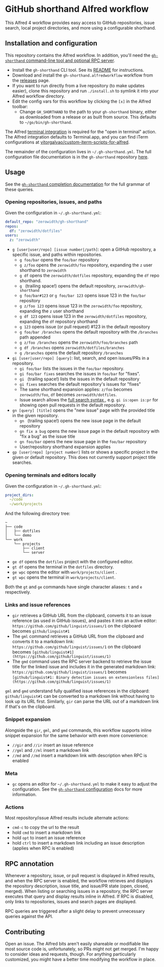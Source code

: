 # GitHub shorthand Alfred workflow

This Alfred 4 workflow provides easy access to GitHub repositories, issue search, local project directories, and more using a configurable shorthand.

## Installation and configuration

This repository contains the Alfred workflow. In addition, you'll need the [`gh-shorthand` command-line tool and optional RPC server](https://github.com/zerowidth/gh-shorthand).

* Install the `gh-shorthand` CLI tool. See its [README](https://github.com/zerowidth/gh-shorthand#installation) for instructions.
* Download and install the `gh-shorthand.alfredworkflow` workflow from the [releases](https://github.com/zerowidth/gh-shorthand.alfredworkflow/releases) page.
* If you want to run directly from a live repository (to make updates easier), clone this repository and run `./install.sh` to symlink it into your Alfred workflow directory.
* Edit the config vars for this workflow by clicking the `[x]` in the Alfred toolbar:
  * Change `GH_SHORTHAND` to the path to your `gh-shorthand` binary, either as downloaded from a release or as built from source. This defaults to `~/go/bin/gh-shorthand`.

The Alfred [terminal integration](https://www.alfredapp.com/help/features/terminal/) is required for the "open in terminal" action. The Alfred integration defaults to Terminal.app, and you can find iTerm configurations at [vitorgalvao/custom-iterm-scripts-for-alfred](https://github.com/vitorgalvao/custom-iterm-scripts-for-alfred).

The remainder of the configuration lives in `~/.gh-shorthand.yml`. The full configuration file documentation is in the `gh-shorthand` repository [here](https://github.com/zerowidth/gh-shorthand#configuration).

## Usage

See the [`gh-shorthand` completion documentation](https://github.com/zerowidth/gh-shorthand#completion) for the full grammar of these queries.

### Opening repositories, issues, and paths

Given the configuration in `~/.gh-shorthand.yml`:

```yml
default_repo: "zerowidth/gh-shorthand"
repos:
  df: "zerowidth/dotfiles"
users:
  z: "zerowidth"
```

* `g [user|user/repo] [issue number|/path]`: open a GitHub repository, a specific issue, and paths within repositories.
    * `g foo/bar` opens the `foo/bar` repository
    * `g z/foo` opens the `zerowidth/foo`  repository, expanding the `z` user shorthand to `zerowidth`
    * `g df` opens the `zerowidth/dotfiles` repository, expanding the `df` repo shorthand.
    * `g ` (trailing space!) opens the default repository, `zerowidth/gh-shorthand`
    * `g foo/bar#123` or `g foo/bar 123` opens issue 123 in the `foo/bar` repository
    * `g z/foo 123` opens issue 123 in the `zerowidth/foo` repository, expanding the `z` user shorthand
    * `g df 123` opens issue 123 in the `zerowidth/dotfiles` repository, expanding the `df` repository shorthand
    * `g 123` opens issue (or pull request) #123 in the default repository
    * `g foo/bar /branches` opens the default repository with the `/branches` path appended
    * `g z/foo /branches` opens the `zerowidth/foo/branches` path
    * `g df /branches` opens `zerowidth/dotfiles/branches`
    * `g /branches` opens the default repository `/branches`
* `gi [user|user/repo] [query]`: list, search, and open issues/PRs in a repository.
    * `gi foo/bar` lists the issues in the `foo/bar` repository.
    * `gi foo/bar fixes` searches the issues in `foo/bar` for "fixes".
    * `gi ` (trailing space!) lists the issues in the default repository
    * `gi fixes` searches the default repository's issues for "fixes"
    * The same shorthand expansion applies: `z/foo` becomes `zerowidth/foo`, `df` becomes `zerowidth/dotfiles`.
    * Issue search allows the [full search syntax ](https://help.github.com/articles/searching-issues-and-pull-requests/), e.g. `gi is:open is:pr` for showing open pull requests in the default repository.
* `gn [query] [title]` opens the "new issue" page with the provided title in the given repository.
    * `gn ` (trailing space!) opens the new issue page in the default repository
    * `gn fix a bug` opens the new issue page in the default repository with "fix a bug" as the issue title
    * `gn foo/bar` opens the new issue page in the `foo/bar` repository
    * User/repository shorthand expansion applies
* `gp [user|repo] [project number]` lists or shows a specific project in the given or default repository. This does not currently support project title searches.

### Opening terminals and editors locally

Given the configuration in `~/.gh-shorthand.yml`:

```yaml
project_dirs:
  ~/code
  ~/work/projects
```

And the following directory tree:

```
~
├── code
│   ├── dotfiles
│   └── demo
└── work
    └── projects
        ├── client
        └── server
```

* `ge df` opens the `dotfiles` project with the configured editor.
* `gt df` opens the terminal in the `dotfiles` directory.
* `ge wpc` opens the editor with `work/projects/client` .
* `gt wpc` opens the terminal in `work/projects/client`.

Both the `gt` and `ge` commands have single character aliases: `t` and `e` respectively.

### Links and issue references

* `gir` retrieves a GitHub URL from the clipboard, converts it to an issue reference (as used in GitHub issues), and pastes it into an active editor: `https://github.com/github/linguist/issues/1` on the clipboard becomes `github/linguist#1`
* The `gml` command retrieves a GitHub URL from the clipboard and converts it to a markdown link: `https://github.com/github/linguist/issues/1`  on the clipboard becomes `[github/linguist#1](https://github.com/github/linguist/issues/1)`
* The `gmd` command uses the RPC server backend to retrieve the issue title for the linked issue and includes it in the generated markdown link: `https://github.com/github/linguist/issues/1` becomes `[github/linguist#1: Binary detection issues on extensionless files](https://github.com/github/linguist/issues/1)`

`gml` and `gmd` understand fully qualified issue references in the clipboard: `github/linguist#1` can be converted to a markdown link without having to look up its URL first. Similarly, `gir` can parse the URL out of a markdown link if that's on the clipboard.

### Snippet expansion

Alongside the `gir`, `gml`, and `gmd` commands, this workflow supports inline snippet expansion for the same behavior with even more convenience:

* `//gir` and `//ir` insert an issue reference
* `//gml` and `//ml` insert a markdown link
* `//md` and `//md` insert a markdown link with description when RPC is enabled

### Meta

* `gc` opens an editor for `~/.gh-shorthand.yml` to make it easy to adjust the configuration. See the [`gh-shorthand` configuration](https://github.com/zerowidth/gh-shorthand#configuration) docs for more information.

### Actions

Most repository/issue Alfred results include alternate actions:

* `cmd-c` to copy the url to the result
* hold `cmd` to insert a markdown link
* hold `opt` to insert an issue reference
* hold `ctrl` to insert a markdown link including an issue description (applies when RPC is enabled)

## RPC annotation

Whenever a repository, issue, or pull request is displayed in Alfred results, and when the RPC server is enabled, the workflow retrieves and displays the repository description, issue title, and issue/PR state (open, closed, merged). When listing or searching issues in a repository, the RPC server executes that query and display results inline in Alfred. If RPC is disabled, only links to repositories, issues and search pages are displayed.

RPC queries are triggered after a slight delay to prevent unnecessary queries against the API.

## Contributing

Open an issue. The Alfred bits aren't easily shareable or modifiable like most source code is, unfortunately, so PRs might not get merged. I'm happy to consider ideas and requests, though. For anything particularly customized, you might have a better time  modifying the workflow in place.
